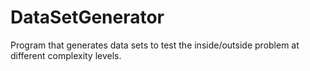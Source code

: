 # DataSetGenerator
Program that generates data sets to test the inside/outside problem at different complexity levels.
